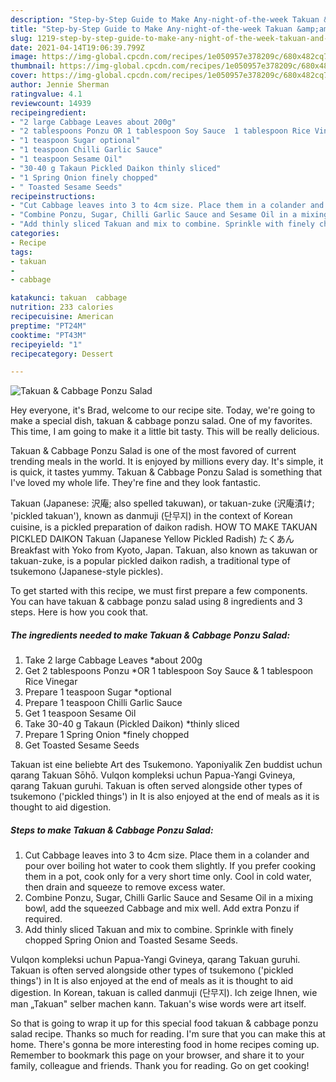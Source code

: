 ```yaml
---
description: "Step-by-Step Guide to Make Any-night-of-the-week Takuan &amp;amp; Cabbage Ponzu Salad"
title: "Step-by-Step Guide to Make Any-night-of-the-week Takuan &amp;amp; Cabbage Ponzu Salad"
slug: 1219-step-by-step-guide-to-make-any-night-of-the-week-takuan-and-amp-cabbage-ponzu-salad
date: 2021-04-14T19:06:39.799Z
image: https://img-global.cpcdn.com/recipes/1e050957e378209c/680x482cq70/takuan-cabbage-ponzu-salad-recipe-main-photo.jpg
thumbnail: https://img-global.cpcdn.com/recipes/1e050957e378209c/680x482cq70/takuan-cabbage-ponzu-salad-recipe-main-photo.jpg
cover: https://img-global.cpcdn.com/recipes/1e050957e378209c/680x482cq70/takuan-cabbage-ponzu-salad-recipe-main-photo.jpg
author: Jennie Sherman
ratingvalue: 4.1
reviewcount: 14939
recipeingredient:
- "2 large Cabbage Leaves about 200g"
- "2 tablespoons Ponzu OR 1 tablespoon Soy Sauce  1 tablespoon Rice Vinegar"
- "1 teaspoon Sugar optional"
- "1 teaspoon Chilli Garlic Sauce"
- "1 teaspoon Sesame Oil"
- "30-40 g Takaun Pickled Daikon thinly sliced"
- "1 Spring Onion finely chopped"
- " Toasted Sesame Seeds"
recipeinstructions:
- "Cut Cabbage leaves into 3 to 4cm size. Place them in a colander and pour over boiling hot water to cook them slightly. If you prefer cooking them in a pot, cook only for a very short time only. Cool in cold water, then drain and squeeze to remove excess water."
- "Combine Ponzu, Sugar, Chilli Garlic Sauce and Sesame Oil in a mixing bowl, add the squeezed Cabbage and mix well. Add extra Ponzu if required."
- "Add thinly sliced Takuan and mix to combine. Sprinkle with finely chopped Spring Onion and Toasted Sesame Seeds."
categories:
- Recipe
tags:
- takuan
- 
- cabbage

katakunci: takuan  cabbage 
nutrition: 233 calories
recipecuisine: American
preptime: "PT24M"
cooktime: "PT43M"
recipeyield: "1"
recipecategory: Dessert

---
```



![Takuan &amp; Cabbage Ponzu Salad](https://img-global.cpcdn.com/recipes/1e050957e378209c/680x482cq70/takuan-cabbage-ponzu-salad-recipe-main-photo.jpg)

Hey everyone, it's Brad, welcome to our recipe site. Today, we're going to make a special dish, takuan &amp; cabbage ponzu salad. One of my favorites. This time, I am going to make it a little bit tasty. This will be really delicious.

Takuan &amp; Cabbage Ponzu Salad is one of the most favored of current trending meals in the world. It is enjoyed by millions every day. It's simple, it is quick, it tastes yummy. Takuan &amp; Cabbage Ponzu Salad is something that I've loved my whole life. They're fine and they look fantastic.

Takuan (Japanese: 沢庵; also spelled takuwan), or takuan-zuke (沢庵漬け; &#39;pickled takuan&#39;), known as danmuji (단무지) in the context of Korean cuisine, is a pickled preparation of daikon radish. HOW TO MAKE TAKUAN PICKLED DAIKON Takuan (Japanese Yellow Pickled Radish) たくあん Breakfast with Yoko from Kyoto, Japan. Takuan, also known as takuwan or takuan-zuke, is a popular pickled daikon radish, a traditional type of tsukemono (Japanese-style pickles).


To get started with this recipe, we must first prepare a few components. You can have takuan &amp; cabbage ponzu salad using 8 ingredients and 3 steps. Here is how you cook that.

<!--inarticleads1-->

##### The ingredients needed to make Takuan &amp; Cabbage Ponzu Salad:

1. Take 2 large Cabbage Leaves *about 200g
1. Get 2 tablespoons Ponzu *OR 1 tablespoon Soy Sauce &amp; 1 tablespoon Rice Vinegar
1. Prepare 1 teaspoon Sugar *optional
1. Prepare 1 teaspoon Chilli Garlic Sauce
1. Get 1 teaspoon Sesame Oil
1. Take 30-40 g Takaun (Pickled Daikon) *thinly sliced
1. Prepare 1 Spring Onion *finely chopped
1. Get  Toasted Sesame Seeds


Takuan ist eine beliebte Art des Tsukemono. Yaponiyalik Zen buddist uchun qarang Takuan Sōhō. Vulqon kompleksi uchun Papua-Yangi Gvineya, qarang Takuan guruhi. Takuan is often served alongside other types of tsukemono (&#39;pickled things&#39;) in It is also enjoyed at the end of meals as it is thought to aid digestion. 

<!--inarticleads2-->

##### Steps to make Takuan &amp; Cabbage Ponzu Salad:

1. Cut Cabbage leaves into 3 to 4cm size. Place them in a colander and pour over boiling hot water to cook them slightly. If you prefer cooking them in a pot, cook only for a very short time only. Cool in cold water, then drain and squeeze to remove excess water.
1. Combine Ponzu, Sugar, Chilli Garlic Sauce and Sesame Oil in a mixing bowl, add the squeezed Cabbage and mix well. Add extra Ponzu if required.
1. Add thinly sliced Takuan and mix to combine. Sprinkle with finely chopped Spring Onion and Toasted Sesame Seeds.


Vulqon kompleksi uchun Papua-Yangi Gvineya, qarang Takuan guruhi. Takuan is often served alongside other types of tsukemono (&#39;pickled things&#39;) in It is also enjoyed at the end of meals as it is thought to aid digestion. In Korean, takuan is called danmuji (단무지). Ich zeige Ihnen, wie man „Takuan&#34; selber machen kann. Takuan&#39;s wise words were art itself. 

So that is going to wrap it up for this special food takuan &amp; cabbage ponzu salad recipe. Thanks so much for reading. I'm sure that you can make this at home. There's gonna be more interesting food in home recipes coming up. Remember to bookmark this page on your browser, and share it to your family, colleague and friends. Thank you for reading. Go on get cooking!
